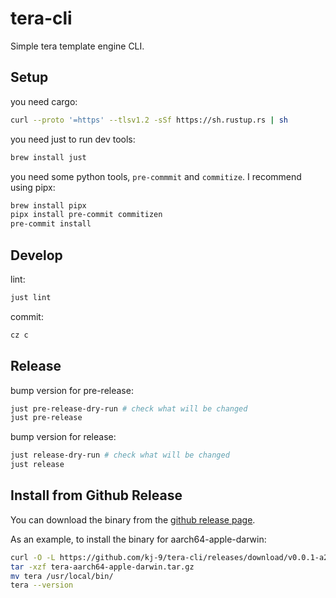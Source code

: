 # tera-cli

Simple tera template engine CLI.

## Setup

you need cargo:
  
```sh
curl --proto '=https' --tlsv1.2 -sSf https://sh.rustup.rs | sh
```

you need just to run dev tools:
```sh
brew install just
```

you need some python tools, `pre-commmit` and `commitize`.
I recommend using pipx:

```sh
brew install pipx
pipx install pre-commit commitizen
pre-commit install
```

## Develop

lint:
```sh
just lint
```

commit:
```sh
cz c
```

## Release

bump version for pre-release:
```sh
just pre-release-dry-run # check what will be changed
just pre-release
```

bump version for release:
```sh
just release-dry-run # check what will be changed
just release
```


## Install from Github Release

You can download the binary from the [github release page](https://github.com/kj-9/tera-cli/releases).

As an example, to install the binary for aarch64-apple-darwin:

```sh
curl -O -L https://github.com/kj-9/tera-cli/releases/download/v0.0.1-a2/tera-aarch64-apple-darwin.tar.gz
tar -xzf tera-aarch64-apple-darwin.tar.gz
mv tera /usr/local/bin/
tera --version
```